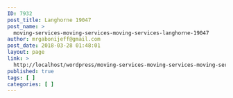 ```yaml
---
ID: 7932
post_title: Langhorne 19047
post_name: >
  moving-services-moving-services-moving-services-langhorne-19047
author: mrgabonijeff@gmail.com
post_date: 2018-03-28 01:48:01
layout: page
link: >
  http://localhost/wordpress/moving-services-moving-services-moving-services-langhorne-19047/
published: true
tags: [ ]
categories: [ ]
---
```

